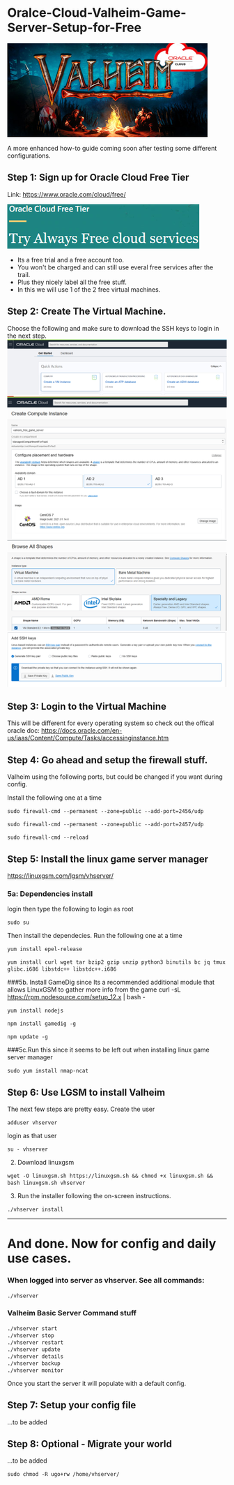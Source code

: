# Oralce-Cloud-Valheim-Game-Server-Setup-for-Free
![valheim_oracle](docs/valheim_oracle.png)

A more enhanced how-to guide coming soon after testing some different configurations. 

## Step 1: Sign up for Oracle Cloud Free Tier
Link: https://www.oracle.com/cloud/free/

![valheim_oracle](docs/oracle_free_tier.png)
- Its a free trial and a free account too. 
- You won't be charged and can still use everal free services after the trail. 
- Plus they nicely label all the free stuff. 
- In this we will use 1 of the 2 free virtual machines. 



## Step 2: Create The Virtual Machine. 

Choose the following and make sure to download the SSH keys to login in the next step.
![valheim_oracle](docs/s1.jpg)
![valheim_oracle](docs/s2.jpg)
![valheim_oracle](docs/s3.jpg)
![valheim_oracle](docs/s4.jpg)

## Step 3: Login to the Virtual Machine

This will be different for every operating system so check out the offical oracle doc:
https://docs.oracle.com/en-us/iaas/Content/Compute/Tasks/accessinginstance.htm


## Step 4: Go ahead and setup the firewall stuff. 

Valheim using the following ports, but could be changed if you want during config. 

Install the following one at a time
```
sudo firewall-cmd --permanent --zone=public --add-port=2456/udp
```
```
sudo firewall-cmd --permanent --zone=public --add-port=2457/udp
```
```
sudo firewall-cmd --reload
```

## Step 5: Install the linux game server manager
https://linuxgsm.com/lgsm/vhserver/


### 5a: Dependencies install
login
then  type the following to login as root
```
sudo su 
```
Then install the dependecies. Run the following one at a time
```
yum install epel-release
```
```
yum install curl wget tar bzip2 gzip unzip python3 binutils bc jq tmux glibc.i686 libstdc++ libstdc++.i686
```
###5b. Install GameDig since 
Its a recommended additional module that allows LinuxGSM to gather more info from the game
curl -sL https://rpm.nodesource.com/setup_12.x | bash -
```
yum install nodejs
```
```
npm install gamedig -g
```
```
npm update -g
```
###5c.Run this since it seems to be left out when installing linux game server manager
```
sudo yum install nmap-ncat
```
## Step 6: Use LGSM to install Valheim

The next few steps are pretty easy. 
Create the user 
```
adduser vhserver
```
login as that user
```
su - vhserver
```
2. Download linuxgsm
```
wget -O linuxgsm.sh https://linuxgsm.sh && chmod +x linuxgsm.sh && bash linuxgsm.sh vhserver
```
3. Run the installer following the on-screen instructions.
```
./vhserver install
```
___
# And done. Now for config and daily use cases. 

### When logged into server as vhserver. See all commands:
```
./vhserver
```
### Valheim Basic Server Command stuff
```
./vhserver start
./vhserver stop
./vhserver restart
./vhserver update
./vhserver details
./vhserver backup
./vhserver monitor
```
Once you start the server it will populate with a default config. 

## Step 7: Setup your config file
...to be added

## Step 8: Optional - Migrate your world
...to be added
```
sudo chmod -R ugo+rw /home/vhserver/
```
